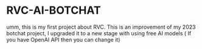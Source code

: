 # RVC-AI-BOTCHAT
umm, this is my first project about RVC. This is an improvement of my 2023 botchat project, I upgraded it to a new stage with using free AI models ( If you have OpenAI API then you can change it)
